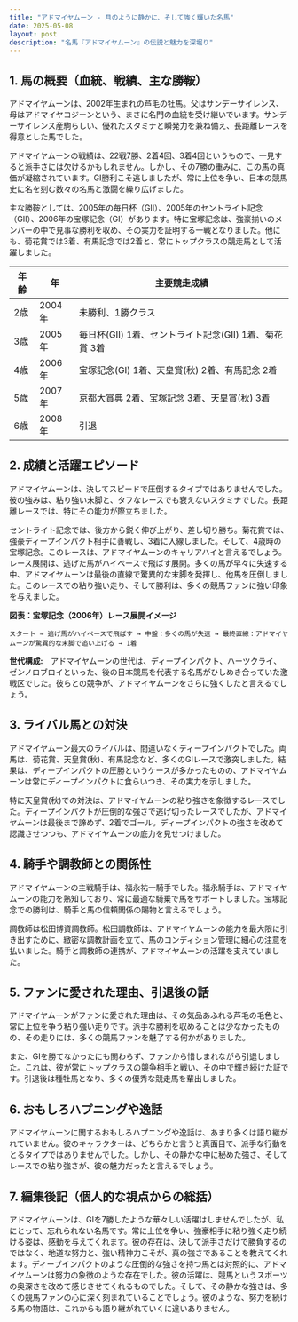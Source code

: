 ```yaml
---
title: "アドマイヤムーン - 月のように静かに、そして強く輝いた名馬"
date: 2025-05-08
layout: post
description: "名馬『アドマイヤムーン』の伝説と魅力を深堀り"
---
```


## 1. 馬の概要（血統、戦績、主な勝鞍）

アドマイヤムーンは、2002年生まれの芦毛の牡馬。父はサンデーサイレンス、母はアドマイヤコジーンという、まさに名門の血統を受け継いでいます。サンデーサイレンス産駒らしい、優れたスタミナと瞬発力を兼ね備え、長距離レースを得意とした馬でした。

アドマイヤムーンの戦績は、22戦7勝、2着4回、3着4回というもので、一見すると派手さには欠けるかもしれません。しかし、その7勝の重みに、この馬の真価が凝縮されています。GI勝利こそ逃しましたが、常に上位を争い、日本の競馬史に名を刻む数々の名馬と激闘を繰り広げました。

主な勝鞍としては、2005年の毎日杯（GII）、2005年のセントライト記念（GII）、2006年の宝塚記念（GI）があります。特に宝塚記念は、強豪揃いのメンバーの中で見事な勝利を収め、その実力を証明する一戦となりました。他にも、菊花賞では3着、有馬記念では2着と、常にトップクラスの競走馬として活躍しました。

| 年齢 | 年 | 主要競走成績 |
|---|---|---|
| 2歳 | 2004年 | 未勝利、1勝クラス |
| 3歳 | 2005年 | 毎日杯(GII) 1着、セントライト記念(GII) 1着、菊花賞 3着 |
| 4歳 | 2006年 | 宝塚記念(GI) 1着、天皇賞(秋) 2着、有馬記念 2着 |
| 5歳 | 2007年 | 京都大賞典 2着、宝塚記念 3着、天皇賞(秋) 3着 |
| 6歳 | 2008年 |  引退 |


## 2. 成績と活躍エピソード

アドマイヤムーンは、決してスピードで圧倒するタイプではありませんでした。彼の強みは、粘り強い末脚と、タフなレースでも衰えないスタミナでした。長距離レースでは、特にその能力が際立ちました。

セントライト記念では、後方から鋭く伸び上がり、差し切り勝ち。菊花賞では、強豪ディープインパクト相手に善戦し、3着に入線しました。そして、4歳時の宝塚記念。このレースは、アドマイヤムーンのキャリアハイと言えるでしょう。レース展開は、逃げた馬がハイペースで飛ばす展開。多くの馬が早々に失速する中、アドマイヤムーンは最後の直線で驚異的な末脚を発揮し、他馬を圧倒しました。このレースでの粘り強い走り、そして勝利は、多くの競馬ファンに強い印象を与えました。

**図表：宝塚記念（2006年）レース展開イメージ**

```
スタート → 逃げ馬がハイペースで飛ばす → 中盤：多くの馬が失速 → 最終直線：アドマイヤムーンが驚異的な末脚で追い上げる → 1着
```

**世代構成:**　アドマイヤムーンの世代は、ディープインパクト、ハーツクライ、ゼンノロブロイといった、後の日本競馬を代表する名馬がひしめき合っていた激戦区でした。彼らとの競争が、アドマイヤムーンをさらに強くしたと言えるでしょう。


## 3. ライバル馬との対決

アドマイヤムーン最大のライバルは、間違いなくディープインパクトでした。両馬は、菊花賞、天皇賞(秋)、有馬記念など、多くのGIレースで激突しました。結果は、ディープインパクトの圧勝というケースが多かったものの、アドマイヤムーンは常にディープインパクトに食らいつき、その実力を示しました。

特に天皇賞(秋)での対決は、アドマイヤムーンの粘り強さを象徴するレースでした。ディープインパクトが圧倒的な強さで逃げ切ったレースでしたが、アドマイヤムーンは最後まで諦めず、2着でゴール。ディープインパクトの強さを改めて認識させつつも、アドマイヤムーンの底力を見せつけました。


## 4. 騎手や調教師との関係性

アドマイヤムーンの主戦騎手は、福永祐一騎手でした。福永騎手は、アドマイヤムーンの能力を熟知しており、常に最適な騎乗で馬をサポートしました。宝塚記念での勝利は、騎手と馬の信頼関係の賜物と言えるでしょう。

調教師は松田博資調教師。松田調教師は、アドマイヤムーンの能力を最大限に引き出すために、緻密な調教計画を立て、馬のコンディション管理に細心の注意を払いました。騎手と調教師の連携が、アドマイヤムーンの活躍を支えていました。


## 5. ファンに愛された理由、引退後の話

アドマイヤムーンがファンに愛された理由は、その気品あふれる芦毛の毛色と、常に上位を争う粘り強い走りです。派手な勝利を収めることは少なかったものの、その走りには、多くの競馬ファンを魅了する何かがありました。

また、GIを勝てなかったにも関わらず、ファンから惜しまれながら引退しました。これは、彼が常にトップクラスの競争相手と戦い、その中で輝き続けた証です。引退後は種牡馬となり、多くの優秀な競走馬を輩出しました。


## 6. おもしろハプニングや逸話

アドマイヤムーンに関するおもしろハプニングや逸話は、あまり多くは語り継がれていません。彼のキャラクターは、どちらかと言うと真面目で、派手な行動をとるタイプではありませんでした。しかし、その静かな中に秘めた強さ、そしてレースでの粘り強さが、彼の魅力だったと言えるでしょう。


## 7. 編集後記（個人的な視点からの総括）

アドマイヤムーンは、GIを7勝したような華々しい活躍はしませんでしたが、私にとって、忘れられない名馬です。常に上位を争い、強豪相手に粘り強く走り続ける姿は、感動を与えてくれます。彼の存在は、決して派手さだけで勝負するのではなく、地道な努力と、強い精神力こそが、真の強さであることを教えてくれます。ディープインパクトのような圧倒的な強さを持つ馬とは対照的に、アドマイヤムーンは努力の象徴のような存在でした。彼の活躍は、競馬というスポーツの奥深さを改めて感じさせてくれるものでした。そして、その静かな強さは、多くの競馬ファンの心に深く刻まれていることでしょう。彼のような、努力を続ける馬の物語は、これからも語り継がれていくに違いありません。
